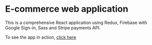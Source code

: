 # E-commerce web application


This is a comprehensive React application using Redux, Firebase with Google Sign-in, Sass and Stripe payments API.

To see the app in action, <a href= "https://oca-live.herokuapp.com/">click here<a>
